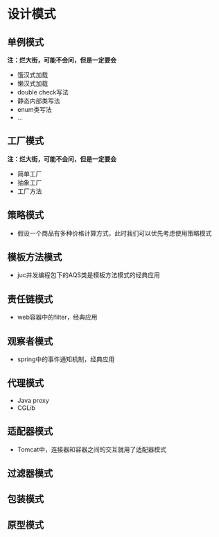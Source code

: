 # 设计模式

## 单例模式

**注：烂大街，可能不会问，但是一定要会**

* 饿汉式加载
* 懒汉式加载
* double check写法
* 静态内部类写法
* enum类写法
* ...

## 工厂模式

**注：烂大街，可能不会问，但是一定要会**

* 简单工厂
* 抽象工厂
* 工厂方法

## 策略模式

* 假设一个商品有多种价格计算方式，此时我们可以优先考虑使用策略模式

## 模板方法模式

* juc并发编程包下的AQS类是模板方法模式的经典应用

## 责任链模式

* web容器中的filter，经典应用

## 观察者模式

* spring中的事件通知机制，经典应用

## 代理模式

* Java proxy
* CGLib

## 适配器模式

* Tomcat中，连接器和容器之间的交互就用了适配器模式

## 过滤器模式

## 包装模式

## 原型模式